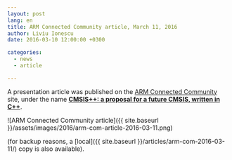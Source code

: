 ```yaml
---
layout: post
lang: en
title: ARM Connected Community article, March 11, 2016
author: Liviu Ionescu
date: 2016-03-10 12:00:00 +0300

categories:
  - news
  - article

---
```


A presentation article was published on the [ARM Connected Community](http://community.arm.com) site, under the name **[CMSIS++: a proposal for a future CMSIS, written in C++](https://community.arm.com/groups/tools/blog/2016/03/11/cmsis-a-proposal-for-a-future-cmsis-written-in-c)**.

![ARM Connected Community article]({{ site.baseurl }}/assets/images/2016/arm-com-article-2016-03-11.png)

(for backup reasons, a [local]({{ site.baseurl }}/articles/arm-com-2016-03-11/) copy is also available).
